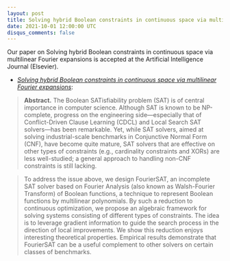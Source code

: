 ```yaml
---
layout: post
title: Solving hybrid Boolean constraints in continuous space via multilinear Fourier expansions accepted at Artificial Intelligence Journal (Elsevier)
date: 2021-10-01 12:00:00 UTC
disqus_comments: false
---
```


Our paper on Solving hybrid Boolean constraints in continuous space via multilinear Fourier expansions is accepted at the Artificial Intelligence Journal (Elsevier).

- [*Solving hybrid Boolean constraints in continuous space via multilinear Fourier expansions*](/pubs/Journals/fourierSAT.pdf): 

>**Abstract.** 
>The Boolean SATisfiability problem (SAT) is of central importance in computer science.
Although SAT is known to be NP-complete, progress on the engineering side—especially
that of Conflict-Driven Clause Learning (CDCL) and Local Search SAT solvers—has been
remarkable. Yet, while SAT solvers, aimed at solving industrial-scale benchmarks in
Conjunctive Normal Form (CNF), have become quite mature, SAT solvers that are effective
on other types of constraints (e.g., cardinality constraints and XORs) are less well-studied;
a general approach to handling non-CNF constraints is still lacking.

>To address the issue above, we design FourierSAT, an incomplete SAT solver based
on Fourier Analysis (also known as Walsh-Fourier Transform) of Boolean functions, a
technique to represent Boolean functions by multilinear polynomials. By such a reduction
to continuous optimization, we propose an algebraic framework for solving systems
consisting of different types of constraints. The idea is to leverage gradient information to
guide the search process in the direction of local improvements. We show this reduction
enjoys interesting theoretical properties. Empirical results demonstrate that FourierSAT
can be a useful complement to other solvers on certain classes of benchmarks.